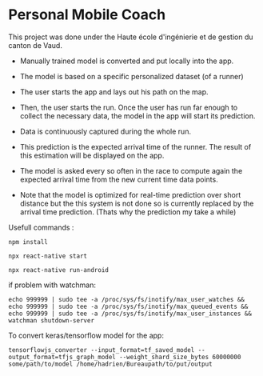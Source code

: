 # Personal Mobile Coach


This project was done under the Haute école d'ingénierie et de gestion du canton de Vaud.


   * Manually trained model is converted and put locally into the app. 

   * The model is based on a specific personalized dataset (of a runner)   

   * The user starts the app and lays out his path on the map. 

   * Then, the user starts the run. Once the user has run far enough to collect the necessary data, the model in the app will start its prediction. 

   * Data is continuously captured during the whole run. 

   * This prediction is the expected arrival time of the runner. The result of this estimation will be displayed on the app. 

   * The model is asked every so often in the race to compute again the expected arrival time from the new current time data points.
   
   * Note that the model is optimized for real-time prediction over short distance but the this system is not done so is currently replaced by the arrival time prediction. (Thats why the prediction my take a while)
   
  
Usefull commands :  
   
   `npm install`
   
   `npx react-native start`
   
   `npx react-native run-android`
   
if problem with watchman:

  `echo 999999 | sudo tee -a /proc/sys/fs/inotify/max_user_watches && echo 999999 | sudo tee -a /proc/sys/fs/inotify/max_queued_events && echo 999999 | sudo tee -a /proc/sys/fs/inotify/max_user_instances && watchman shutdown-server`

To convert keras/tensorflow model for the app:

`tensorflowjs_converter --input_format=tf_saved_model --output_format=tfjs_graph_model --weight_shard_size_bytes 60000000 some/path/to/model /home/hadrien/Bureaupath/to/put/output`
   
